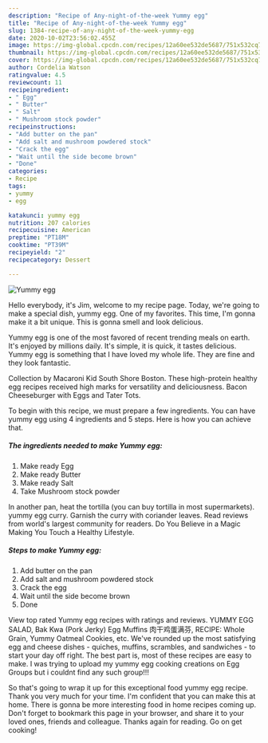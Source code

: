 ```yaml
---
description: "Recipe of Any-night-of-the-week Yummy egg"
title: "Recipe of Any-night-of-the-week Yummy egg"
slug: 1384-recipe-of-any-night-of-the-week-yummy-egg
date: 2020-10-02T23:56:02.455Z
image: https://img-global.cpcdn.com/recipes/12a60ee532de5687/751x532cq70/yummy-egg-recipe-main-photo.jpg
thumbnail: https://img-global.cpcdn.com/recipes/12a60ee532de5687/751x532cq70/yummy-egg-recipe-main-photo.jpg
cover: https://img-global.cpcdn.com/recipes/12a60ee532de5687/751x532cq70/yummy-egg-recipe-main-photo.jpg
author: Cordelia Watson
ratingvalue: 4.5
reviewcount: 11
recipeingredient:
- " Egg"
- " Butter"
- " Salt"
- " Mushroom stock powder"
recipeinstructions:
- "Add butter on the pan"
- "Add salt and mushroom powdered stock"
- "Crack the egg"
- "Wait until the side become brown"
- "Done"
categories:
- Recipe
tags:
- yummy
- egg

katakunci: yummy egg 
nutrition: 207 calories
recipecuisine: American
preptime: "PT18M"
cooktime: "PT39M"
recipeyield: "2"
recipecategory: Dessert

---
```



![Yummy egg](https://img-global.cpcdn.com/recipes/12a60ee532de5687/751x532cq70/yummy-egg-recipe-main-photo.jpg)

Hello everybody, it's Jim, welcome to my recipe page. Today, we're going to make a special dish, yummy egg. One of my favorites. This time, I'm gonna make it a bit unique. This is gonna smell and look delicious.

Yummy egg is one of the most favored of recent trending meals on earth. It's enjoyed by millions daily. It's simple, it is quick, it tastes delicious. Yummy egg is something that I have loved my whole life. They are fine and they look fantastic.

Collection by Macaroni Kid South Shore Boston. These high-protein healthy egg recipes received high marks for versatility and deliciousness. Bacon Cheeseburger with Eggs and Tater Tots.


To begin with this recipe, we must prepare a few ingredients. You can have yummy egg using 4 ingredients and 5 steps. Here is how you can achieve that.

<!--inarticleads1-->

##### The ingredients needed to make Yummy egg:

1. Make ready  Egg
1. Make ready  Butter
1. Make ready  Salt
1. Take  Mushroom stock powder


In another pan, heat the tortilla (you can buy tortilla in most supermarkets). yummy egg curry. Garnish the curry with coriander leaves. Read reviews from world&#39;s largest community for readers. Do You Believe in a Magic Making You Touch a Healthy Lifestyle. 

<!--inarticleads2-->

##### Steps to make Yummy egg:

1. Add butter on the pan
1. Add salt and mushroom powdered stock
1. Crack the egg
1. Wait until the side become brown
1. Done


View top rated Yummy egg recipes with ratings and reviews. YUMMY EGG SALAD, Bak Kwa (Pork Jerky) Egg Muffins 肉干鸡蛋满芬, RECIPE: Whole Grain, Yummy Oatmeal Cookies, etc. We&#39;ve rounded up the most satisfying egg and cheese dishes - quiches, muffins, scrambles, and sandwiches - to start your day off right. The best part is, most of these recipes are easy to make. I was trying to upload my yummy egg cooking creations on Egg Groups but i couldnt find any such group!!! 

So that's going to wrap it up for this exceptional food yummy egg recipe. Thank you very much for your time. I'm confident that you can make this at home. There is gonna be more interesting food in home recipes coming up. Don't forget to bookmark this page in your browser, and share it to your loved ones, friends and colleague. Thanks again for reading. Go on get cooking!
